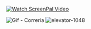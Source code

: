 [![Watch ScreenPal Video](https://dvx0yeo9xfidh.cloudfront.net/h/2022/05/28/18/24/c3huFZVrPJm/sharePreview.gif)](https://screenpal.com/v/c3huFZVrPJm)

![Gif - Correria](https://user-images.githubusercontent.com/236297/174903110-dae903a3-0873-4849-bb18-694460780e38.gif)
![elevator-1048](https://user-images.githubusercontent.com/236297/174903610-e94d1df5-c059-4063-a2d4-c5b57052dd7a.gif)
